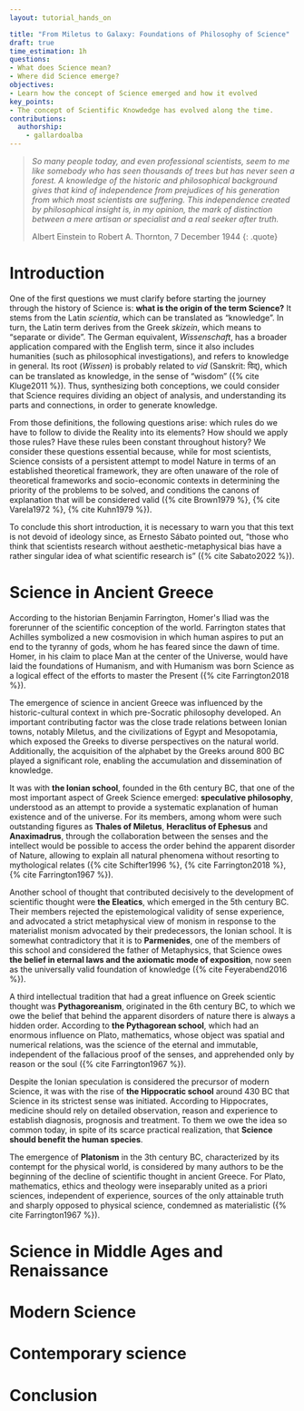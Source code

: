 ```yaml
---
layout: tutorial_hands_on

title: "From Miletus to Galaxy: Foundations of Philosophy of Science"
draft: true
time_estimation: 1h
questions:
- What does Science mean?
- Where did Science emerge?
objectives:
- Learn how the concept of Science emerged and how it evolved
key_points:
- The concept of Scientific Knowdedge has evolved along the time.
contributions:
  authorship:
    - gallardoalba
---
```


> *So many people today, and even professional scientists, seem to me like somebody who has seen thousands of trees but has never seen a forest. A knowledge of the historic and philosophical background gives that kind of independence from prejudices of his generation from which most scientists are suffering. This independence created by philosophical insight is, in my opinion, the mark of distinction between a mere artisan or specialist and a real seeker after truth.*
>
> Albert Einstein to Robert A. Thornton, 7 December 1944
{: .quote}


# Introduction

One of the first questions we must clarify before starting the journey through the history of Science is: **what is the origin of the term Science?** It stems from the Latin *scientia*, which can be translated as “knowledge”. In turn, the Latin term derives from the Greek *skizein*, which means to “separate or divide”. The German equivalent, *Wissenschaft*, has a broader application compared with the English term, since it also includes humanities (such as philosophical investigations), and refers to knowledge in general. Its root (*Wissen*) is probably related to *vid* (Sanskrit: विद्), which can be translated as knowledge, in the sense of “wisdom”  ({% cite Kluge2011 %}). Thus, synthesizing both conceptions, we could consider that Science requires dividing an object of analysis, and understanding its parts and connections, in order to generate knowledge. 

From those definitions, the following questions arise: which rules do we have to follow to divide the Reality into its elements? How should we apply those rules? Have these rules been constant throughout history? We consider these questions essential because, while for most scientists, Science consists of a persistent attempt to model Nature in terms of an established theoretical framework, they are often unaware of the role of theoretical frameworks and socio-economic contexts in determining the priority of the problems to be solved, and conditions the canons of explanation that will be considered valid ({% cite Brown1979 %}, {% cite Varela1972 %}, {% cite Kuhn1979 %}).  

To conclude this short introduction, it is necessary to warn you that this text is not devoid of ideology since, as Ernesto Sábato pointed out, “those who think that scientists research without aesthetic-metaphysical bias have a rather singular idea of what scientific research is” ({% cite Sabato2022 %}).

# Science in Ancient Greece

According to the historian Benjamin Farrington, Homer's Iliad was the forerunner of the scientific conception of the world. Farrington states that Achilles symbolized a new cosmovision in which human aspires to put an end to the tyranny of gods, whom he has feared since the dawn of time. Homer, in his claim to place Man at the center of the Universe, would have laid the foundations of Humanism, and with Humanism was born Science as a logical effect of the efforts to master the Present ({% cite Farrington2018 %}).

The emergence of science in ancient Greece was influenced by the historic-cultural context in which pre-Socratic philosophy developed. An important contributing factor was the close trade relations between Ionian towns, notably Miletus, and the civilizations of Egypt and Mesopotamia,  which exposed the Greeks to diverse perspectives on the natural world. Additionally, the acquisition of the alphabet by the Greeks around 800 BC played a significant role, enabling the accumulation and dissemination of knowledge.

It was with **the Ionian school**, founded in the 6th century BC, that one of the most important aspect of Greek Science emerged: **speculative philosophy**, understood as an attempt to provide a systematic explanation of human existence and of the universe. For its members, among whom were such outstanding figures as **Thales of Miletus**, **Heraclitus of Ephesus** and **Anaximadrus**, through the collaboration between the senses and the intellect would be possible to access the order behind the apparent disorder of Nature, allowing to explain all natural phenomena without resorting to mythological relates ({% cite Schifter1996 %}, {% cite Farrington2018 %}, {% cite Farrington1967 %}). 

Another school of thought that contributed decisively to the development of scientific thought were **the Eleatics**, which emerged in the 5th century BC. Their members rejected the epistemological validity of sense experience, and advocated a strict metaphysical view of monism in response to the materialist monism advocated by their predecessors, the Ionian school. It is somewhat contradictory that it is to **Parmenides**, one of the members of this school and considered the father of Metaphysics, that Science owes **the belief in eternal laws and the axiomatic mode of exposition**, now seen as the universally valid foundation of knowledge ({% cite Feyerabend2016 %}).

A third intellectual tradition that had a great influence on Greek scientic thought was **Pythagoreanism**, originated in the 6th century BC, to which we owe the belief that behind the apparent disorders of nature there is always a hidden order. According to **the Pythagorean school**, which had an enormous influence on Plato, mathematics, whose object was spatial and numerical relations, was the science of the eternal and immutable, independent of the fallacious proof of the senses, and apprehended only by reason or the soul ({% cite Farrington1967 %}). 

Despite the Ionian speculation is considered the precursor of modern Science, it was with the rise of **the Hippocratic school** around 430 BC that Science in its strictest sense was initiated. According to Hippocrates, medicine should rely on detailed observation, reason and experience to establish diagnosis, prognosis and treatment. To them we owe the idea so common today, in spite of its scarce practical realization, that **Science should benefit the human species**. 

The emergence of **Platonism** in the 3th century BC, characterized by its contempt for the physical world, is considered by many authors to be the beginning of the decline of scientific thought in ancient Greece. For Plato, mathematics, ethics and theology were inseparably united as a priori sciences, independent of experience, sources of the only attainable truth and sharply opposed to physical science, condemned as materialistic ({% cite Farrington1967 %}).

# Science in Middle Ages and Renaissance

# Modern Science

# Contemporary science

# Conclusion
